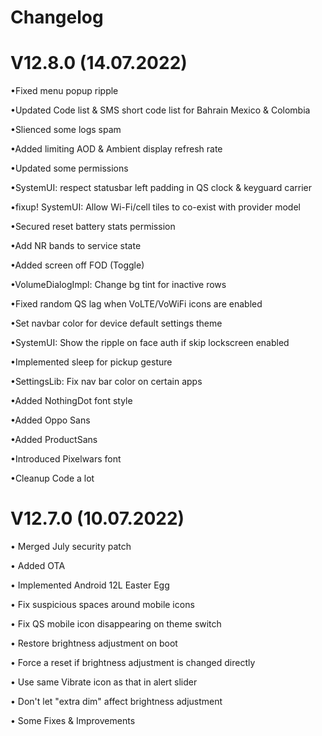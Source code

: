 # Changelog

# V12.8.0 (14.07.2022)

•Fixed menu popup ripple 

•Updated Code list & SMS short code list for Bahrain Mexico & Colombia

•Slienced some logs spam

•Added limiting AOD & Ambient display refresh rate

•Updated some permissions

•SystemUI: respect statusbar left padding in QS clock & keyguard carrier 

•fixup! SystemUI: Allow Wi-Fi/cell tiles to co-exist with provider model

•Secured reset battery stats permission

•Add NR bands to service state

•Added screen off FOD (Toggle)

•VolumeDialogImpl: Change bg tint for inactive rows 

•Fixed random QS lag when VoLTE/VoWiFi icons are enabled 

•Set navbar color for device default settings theme 

•SystemUI: Show the ripple on face auth if skip lockscreen enabled 

•Implemented sleep for pickup gesture

•SettingsLib: Fix nav bar color on certain apps 

•Added NothingDot font style

•Added Oppo Sans 

•Added ProductSans

•Introduced Pixelwars font

•Cleanup Code a lot


# V12.7.0 (10.07.2022)

• Merged July security patch

• Added OTA

• Implemented Android 12L Easter Egg

• Fix suspicious spaces around mobile icons

• Fix QS mobile icon disappearing on theme switch

• Restore brightness adjustment on boot

• Force a reset if brightness adjustment is changed directly

• Use same Vibrate icon as that in alert slider

• Don't let "extra dim" affect brightness adjustment

• Some Fixes & Improvements
